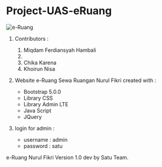 # Project-UAS-eRuang

![e-Ruang](https://user-images.githubusercontent.com/115140070/213576711-11876ffd-e406-439a-a1d3-597e8eb64170.jpg)

1. Contributors : 
    1. Miqdam Ferdiansyah Hambali 
    2. 
    3. Chika Karena
    4. Khoirun Nisa

2. Website e-Ruang Sewa Ruangan Nurul Fikri
created with : 
    - Bootstrap 5.0.0 
    - Library CSS 
    - Library Admin LTE 
    - Java Script 
    - JQuery

3. login for admin :
    - username : admin
    - password : satu

e-Ruang Nurul Fikri Version 1.0 dev by Satu Team.
